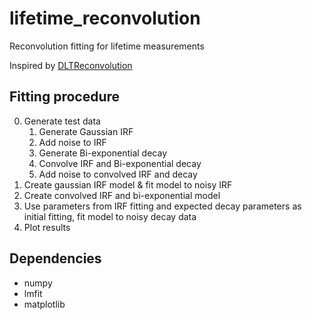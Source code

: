 # lifetime_reconvolution
Reconvolution fitting for lifetime measurements

Inspired by [DLTReconvolution](https://github.com/dpscience/DLTReconvolution)

## Fitting procedure
0. Generate test data
   1. Generate Gaussian IRF
   2. Add noise to IRF
   3. Generate Bi-exponential decay
   4. Convolve IRF and Bi-exponential decay
   5. Add noise to convolved IRF and decay
1. Create gaussian IRF model & fit model to noisy IRF
2. Create convolved IRF and bi-exponential model 
3. Use parameters from IRF fitting and expected decay parameters as initial fitting, fit model to noisy decay data
4. Plot results

## Dependencies
- numpy
- lmfit
- matplotlib
